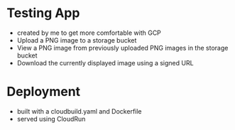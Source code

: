 # Testing App
 - created by me to get more comfortable with GCP
 - Upload a PNG image to a storage bucket
 - View a PNG image from previously uploaded PNG images in the storage bucket
 - Download the currently displayed image using a signed URL

# Deployment
 - built with a cloudbuild.yaml and Dockerfile
 - served using CloudRun
